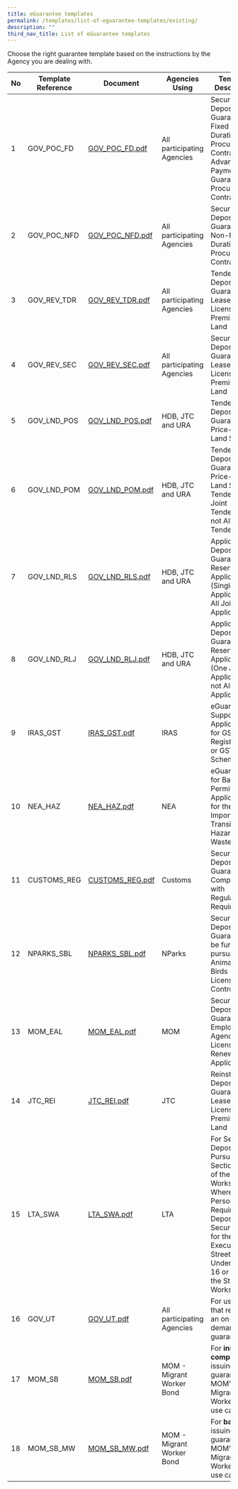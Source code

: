 ```yaml
---
title: eGuarantee templates
permalink: /templates/list-of-eguarantee-templates/existing/
description: ""
third_nav_title: List of eGuarantee templates
---
```

Choose the right guarantee template based on the instructions by the Agency you are dealing with.

|No | Template Reference | Document |Agencies Using | Template Description| 
| --------| -------- | -------- | -------- |-------- |
|1 | GOV_POC_FD | [GOV_POC_FD.pdf](/files/gov_poc_fd.pdf) | All participating Agencies | Security Deposit Guarantee for Fixed Duration Procurement Contracts/ Advance Payment Guarantee for Procurement Contracts|
|2 | GOV_POC_NFD |[GOV_POC_NFD.pdf](/files/gov_poc_nfd.pdf) | All participating Agencies | Security Deposit Guarantee for Non-Fixed Duration Procurement Contracts |
|3 | GOV_REV_TDR | [GOV_REV_TDR.pdf](/files/gov_rev_tdr.pdf)| All participating Agencies | Tender Deposit Guarantee for Leases or Licenses of Premises/ Land |
|4 | GOV_REV_SEC |[GOV_REV_SEC.pdf](/files/gov_rev_sec.pdf)  | All participating Agencies | Security Deposit Guarantee for Leases or Licenses of Premises/ Land |
|5 | GOV_LND_POS | [GOV_LND_POS.pdf](/files/gov_lnd_pos.pdf) | HDB, JTC and URA | Tender Deposit Guarantee for Price-Only Land Sale |
|6 | GOV_LND_POM |[GOV_LND_POM.pdf](/files/gov_lnd_pom.pdf)  | HDB, JTC and URA | Tender Deposit Guarantee for Price-Only Land Sale Tenders (One Joint Tenderers but not All Joint Tenderers) | 
|7 | GOV_LND_RLS | [GOV_LND_RLS.pdf](/files/gov_lnd_rls.pdf) | HDB, JTC and URA | Application Deposit Guarantee for Reserve List Applications (Single Applicant or All Joint Applicants) |
|8 | GOV_LND_RLJ | [GOV_LND_RLJ.pdf](/files/gov_lnd_rlj.pdf) | HDB, JTC and URA | Application Deposit Guarantee for Reserve List Applications (One Joint Applicant but not All Joint Applicants) |
|9 |IRAS_GST | [IRAS_GST.pdf](/files/iras_gst.pdf) | IRAS | eGuarantee to Support Applications for GST Registration or GST Schemes |
|10 |NEA_HAZ | [NEA_HAZ.pdf](/files/nea_haz.pdf) | NEA | eGuarantee for Basel Permit Application for the Export, Import and Transit of Hazardous Wastes | 
|11 |CUSTOMS_REG| [CUSTOMS_REG.pdf](/files/customs_reg.pdf) | Customs | Security Deposit Guarantee for Compliance with Regulatory Requirements |
|12 |NPARKS_SBL| [NPARKS_SBL.pdf](/files/nparks_sbl.pdf) | NParks | Security Deposit Guarantee to be furnished pursuant to Animals and Birds (Dog Licensing and Control) Rules |
|13 |MOM_EAL| [MOM_EAL.pdf](/files/mom_eal.pdf) | MOM | Security Deposit Guarantee for Employment Agency (EA) License New/ Renewal Application |
|14 |JTC_REI| [JTC_REI.pdf](/files/jtc_rei.pdf) | JTC | Reinstatement Deposit Guarantee for Leases or Licenses of Premises/ Land |
|15 |LTA_SWA | [LTA_SWA.pdf](/files/lta_swa.pdf) | LTA | For Security Deposits Pursuant to Section 20(2) of the Street Works Act Where a Person is Required to Deposit or Secure a Sum for the Execution of Street Works Under Section 16 or 18 of the Street Works Act
|16 |GOV_UT | [GOV_UT.pdf](/files/gov_ut.pdf) | All participating Agencies | For use cases that require an on-demand guarantee
|17 |MOM_SB | [MOM_SB.pdf](/files/mom_sb.pdf) | MOM - Migrant Worker Bond | For **insurance companies** issuing a guarantee for MOM's Migrant Worker Bond use cases 
|18 |MOM_SB_MW | [MOM_SB_MW.pdf](/files/mom_sb_mw.pdf) | MOM - Migrant Worker Bond | For **banks** issuing a guarantee for MOM's Migrant Worker Bond use cases